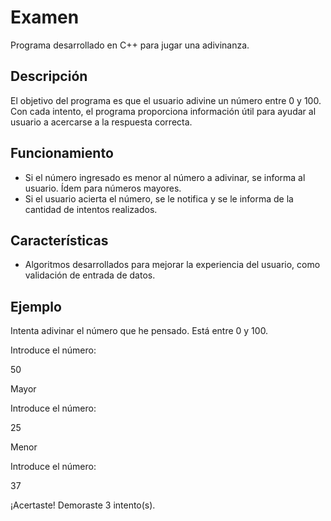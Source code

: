 # Examen

Programa desarrollado en C++ para jugar una adivinanza.

## Descripción

El objetivo del programa es que el usuario adivine un número entre 0 y 100. Con cada intento, el programa proporciona información útil para ayudar al usuario a acercarse a la respuesta correcta.

## Funcionamiento

- Si el número ingresado es menor al número a adivinar, se informa al usuario. Ídem para números mayores.
- Si el usuario acierta el número, se le notifica y se le informa de la cantidad de intentos realizados.

## Características

- Algoritmos desarrollados para mejorar la experiencia del usuario, como validación de entrada de datos.

## Ejemplo

Intenta adivinar el número que he pensado. Está entre 0 y 100.

Introduce el número:

50

Mayor

Introduce el número:

25

Menor

Introduce el número:

37

¡Acertaste! Demoraste 3 intento(s).

